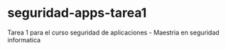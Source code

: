 # seguridad-apps-tarea1
Tarea 1 para el curso seguridad de aplicaciones - Maestria en seguridad informatica
